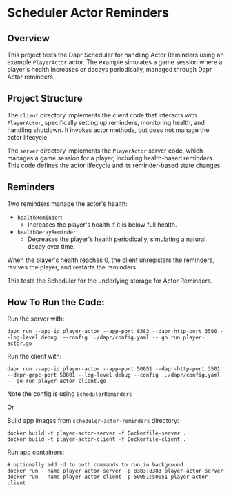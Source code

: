 # Scheduler Actor Reminders

## Overview
This project tests the Dapr Scheduler for handling Actor Reminders using an example `PlayerActor` actor. The example
simulates a game session where a player's health increases or decays periodically, managed through Dapr Actor reminders.

## Project Structure
The `client` directory implements the client code that interacts with `PlayerActor`, specifically setting up reminders,
monitoring health, and handling shutdown. It invokes actor methods, but does not manage the actor lifecycle.

The `server` directory implements the `PlayerActor` server code, which manages a game session for a player, including
health-based reminders. This code defines the actor lifecycle and its reminder-based state changes.

## Reminders
Two reminders manage the actor's health:
- `healthReminder`:
    - Increases the player's health if it is below full health.
- `healthDecayReminder`:
    - Decreases the player's health periodically, simulating a natural decay over time.

When the player's health reaches 0, the client unregisters the reminders, revives the player, and restarts the reminders.

This tests the Scheduler for the underlying storage for Actor Reminders.

## How To Run the Code:
Run the server with:
```shell
dapr run --app-id player-actor --app-port 8383 --dapr-http-port 3500 --log-level debug  --config ../dapr/config.yaml -- go run player-actor.go
```

Run the client with:
```shell
dapr run --app-id player-actor --app-port 50051 --dapr-http-port 3501 --dapr-grpc-port 50001 --log-level debug --config ../dapr/config.yaml -- go run player-actor-client.go
```

Note the config is using `SchedulerReminders`

Or

Build app images from `scheduler-actor-reminders` directory:
```shell
docker build -t player-actor-server -f Dockerfile-server .
docker build -t player-actor-client -f Dockerfile-client .
```

Run app containers:
```shell
# optionally add -d to both commands to run in background
docker run --name player-actor-server -p 8383:8383 player-actor-server
docker run --name player-actor-client -p 50051:50051 player-actor-client
```